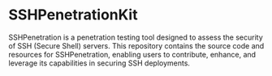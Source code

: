 # SSHPenetrationKit
SSHPenetration is a penetration testing tool designed to assess the security of SSH (Secure Shell) servers. This repository contains the source code and resources for SSHPenetration, enabling users to contribute, enhance, and leverage its capabilities in securing SSH deployments.
